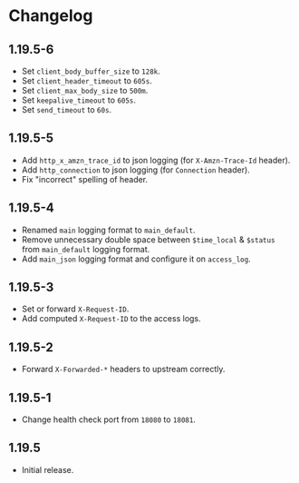 # Changelog

## 1.19.5-6

* Set `client_body_buffer_size` to `128k`.
* Set `client_header_timeout` to `605s`.
* Set `client_max_body_size` to `500m`.
* Set `keepalive_timeout` to `605s`.
* Set `send_timeout` to `60s`.

## 1.19.5-5

* Add `http_x_amzn_trace_id` to json logging (for `X-Amzn-Trace-Id` header).
* Add `http_connection` to json logging (for `Connection` header).
* Fix "incorrect" spelling of header.

## 1.19.5-4

* Renamed `main` logging format to `main_default`.
* Remove unnecessary double space between `$time_local` & `$status` from
  `main_default` logging format.
* Add `main_json` logging format and configure it on `access_log`.

## 1.19.5-3

* Set or forward `X-Request-ID`.
* Add computed `X-Request-ID` to the access logs.

## 1.19.5-2

* Forward `X-Forwarded-*` headers to upstream correctly.

## 1.19.5-1

* Change health check port from `18080` to `18081`.

## 1.19.5

* Initial release.
